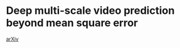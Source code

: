 # Deep multi-scale video prediction beyond mean square error
[arXiv](https://arxiv.org/abs/1511.05440)
